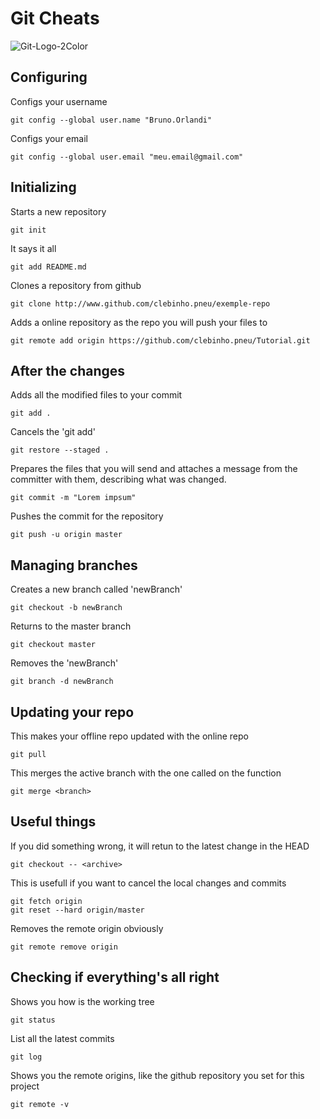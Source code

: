 # Git Cheats
![Git-Logo-2Color](https://user-images.githubusercontent.com/47861954/120095465-832d2e80-c0fc-11eb-8ca3-69d839bb52fa.png)
## Configuring
Configs your username
```
git config --global user.name "Bruno.Orlandi"
```

Configs your email
```
git config --global user.email "meu.email@gmail.com"
```


## Initializing

Starts a new repository
```
git init
```

It says it all
```
git add README.md
```

Clones a repository from github
```
git clone http://www.github.com/clebinho.pneu/exemple-repo
```

Adds a online repository as the repo you will push your files to
```
git remote add origin https://github.com/clebinho.pneu/Tutorial.git
```


## After the changes

Adds all the modified files to your commit
```
git add .
```

Cancels the 'git add'
```
git restore --staged .
```

Prepares the files that you will send and attaches a message from the committer with them, describing what was changed.
```
git commit -m "Lorem impsum"
```

Pushes the commit for the repository
```
git push -u origin master
```


## Managing branches

Creates a new branch called 'newBranch'
```
git checkout -b newBranch
```

Returns to the master branch
```
git checkout master
```

Removes the 'newBranch'
```
git branch -d newBranch
```


## Updating your repo

This makes your offline repo updated with the online repo
```
git pull
```

This merges the active branch with the one called on the function
```
git merge <branch>
```


## Useful things

If you did something wrong, it will retun to the latest change in the HEAD
```
git checkout -- <archive>
```

This is usefull if you want to cancel the local changes and commits
```
git fetch origin
git reset --hard origin/master
```

Removes the remote origin obviously
```
git remote remove origin
```


## Checking if everything's all right

Shows you how is the working tree
```
git status
```

List all the latest commits
```
git log
```

Shows you the remote origins, like the github repository you set for this project
```
git remote -v
```
